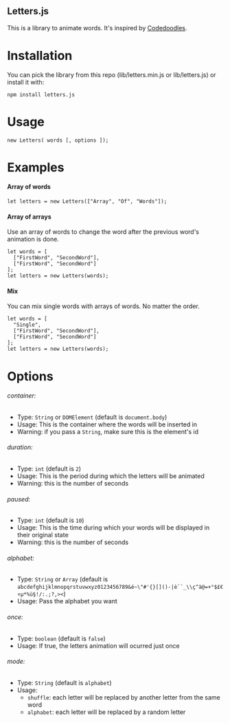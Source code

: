 ## Letters.js

This is a library to animate words.
It's inspired by [Codedoodles](http://www.codedoodl.es).  

# Installation

You can pick the library from this repo (lib/letters.min.js or lib/letters.js) or install it with:

```
npm install letters.js
```

# Usage

```
new Letters( words [, options ]);
```

# Examples

#### Array of words
```
let letters = new Letters(["Array", "Of", "Words"]);
```

#### Array of arrays

Use an array of words to change the word after the previous word's animation is done.
```
let words = [
  ["FirstWord", "SecondWord"],
  ["FirstWord", "SecondWord"]
];
let letters = new Letters(words);
```

#### Mix

You can mix single words with arrays of words. No matter the order.
```
let words = [
  "Single",
  ["FirstWord", "SecondWord"],
  ["FirstWord", "SecondWord"]
];
let letters = new Letters(words);
```

# Options

###### container:
- Type: `String` or `DOMElement` (default is `document.body`)
- Usage: This is the container where the words will be inserted in
- Warning: if you pass a `String`, make sure this is the element's id

###### duration:
- Type: `int` (default is `2`)
- Usage: This is the period during which the letters will be animated
- Warning: this is the number of seconds

###### paused:
- Type: `int` (default is `10`)
- Usage: This is the time during which your words will be displayed in their original state
- Warning: this is the number of seconds

###### alphabet:
- Type: `String` or `Array` (default is `abcdefghijklmnopqrstuvwxyz0123456789&é~\"#'{}[]()-|è``_\\ç^à@=+°$£€¤µ*%ù§!/:.;?,><`)
- Usage: Pass the alphabet you want

###### once:
- Type: `boolean` (default is `false`)
- Usage: If true, the letters animation will ocurred just once

###### mode:
- Type: `String` (default is `alphabet`)
- Usage:
  - `shuffle`: each letter will be replaced by another letter from the same word
  - `alphabet`: each letter will be replaced by a random letter
